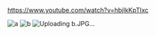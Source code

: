 https://www.youtube.com/watch?v=hbjlkKpTIxc







![a](https://user-images.githubusercontent.com/119485622/234870434-c3c50d38-7424-4a9a-aa5d-625f8b269844.JPG)
![b](https://user-images.githubusercontent.com/119485622/234870936-43bc32d4-c8c3-42ba-9523-a1113df76f0e.JPG)
![Uploading b.JPG…]()
